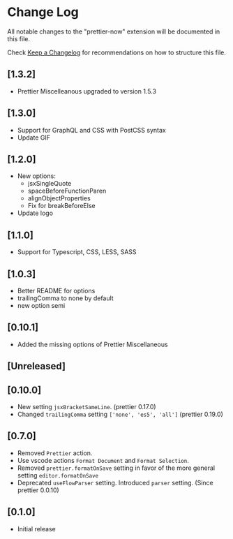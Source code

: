 # Change Log
All notable changes to the "prettier-now" extension will be documented in this file.

Check [Keep a Changelog](http://keepachangelog.com/) for recommendations on how to structure this file.

## [1.3.2]
- Prettier Miscelleanous upgraded to version 1.5.3

## [1.3.0]
- Support for GraphQL and CSS with PostCSS syntax
- Update GIF

## [1.2.0]
- New options:
    * jsxSingleQuote
    * spaceBeforeFunctionParen
    * alignObjectProperties
    * Fix for breakBeforeElse
- Update logo

## [1.1.0]
- Support for Typescript, CSS, LESS, SASS

## [1.0.3]
- Better README for options
- trailingComma to none by default
- new option semi

## [0.10.1]
- Added the missing options of Prettier Miscellaneous

## [Unreleased]

## [0.10.0]
- New setting `jsxBracketSameLine`. (prettier 0.17.0)
- Changed `trailingComma` setting `['none', 'es5', 'all']` (prettier 0.19.0)

## [0.7.0]
- Removed `Prettier` action.
- Use vscode actions `Format Document` and `Format Selection`.
- Removed `prettier.formatOnSave` setting in favor of the more general setting `editor.formatOnSave` 
- Deprecated `useFlowParser` setting. Introduced `parser` setting. (Since prettier 0.0.10)

## [0.1.0]
- Initial release